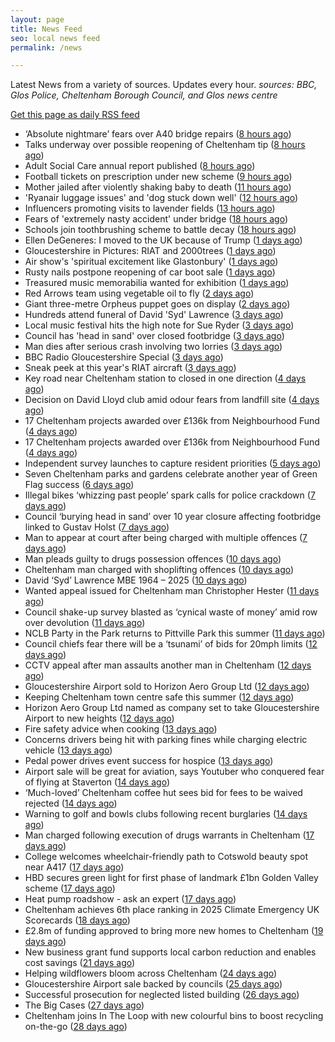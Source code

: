 ```yaml
---
layout: page
title: News Feed
seo: local news feed
permalink: /news

---
```


Latest News from a variety of sources. Updates every hour.
_sources: BBC, Glos Police, Cheltenham Borough Council, and Glos news centre_

[Get this page as daily RSS feed](/daily.rss)

<!-- news_marker starts -->
- ‘Absolute nightmare’ fears over A40 bridge repairs ([8 hours ago](https://gloucesternewscentre.co.uk/absolute-nightmare-fears-over-a40-bridge-repairs/))
- Talks underway over possible reopening of Cheltenham tip ([8 hours ago](https://gloucesternewscentre.co.uk/talks-underway-over-possible-reopening-of-cheltenham-tip/))
- Adult Social Care annual report published ([8 hours ago](https://gloucesternewscentre.co.uk/adult-social-care-annual-report-published/))
- Football tickets on prescription under new scheme ([9 hours ago](https://www.bbc.com/news/articles/cpwqgqnxw97o))
- Mother jailed after violently shaking baby to death ([11 hours ago](https://www.bbc.com/news/articles/cwyq0wjq82lo))
- 'Ryanair luggage issues' and 'dog stuck down well' ([12 hours ago](https://www.bbc.com/news/articles/c5ylnljd4lvo))
- Influencers promoting visits to lavender fields ([13 hours ago](https://www.bbc.com/news/videos/cev030yrnndo))
- Fears of 'extremely nasty accident' under bridge ([18 hours ago](https://www.bbc.com/news/articles/cwyqeg7yq9eo))
- Schools join toothbrushing scheme to battle decay ([18 hours ago](https://www.bbc.com/news/articles/cd78pln81pvo))
- Ellen DeGeneres: I moved to the UK because of Trump ([1 days ago](https://www.bbc.com/news/articles/c8d638rrndzo))
- Gloucestershire in Pictures: RIAT and 2000trees ([1 days ago](https://www.bbc.com/news/articles/crmvp9rxg7yo))
- Air show's 'spiritual excitement like Glastonbury' ([1 days ago](https://www.bbc.com/news/articles/cjrlxvgyp57o))
- Rusty nails postpone reopening of car boot sale ([1 days ago](https://www.bbc.com/news/articles/cm207pe9xx9o))
- Treasured music memorabilia wanted for exhibition ([1 days ago](https://www.bbc.com/news/articles/ce83kdkmrymo))
- Red Arrows team using vegetable oil to fly ([2 days ago](https://www.bbc.com/news/articles/czeyzdp60zjo))
- Giant three-metre Orpheus puppet goes on display ([2 days ago](https://www.bbc.com/news/articles/c8rp232x0zvo))
- Hundreds attend funeral of David 'Syd' Lawrence ([3 days ago](https://www.bbc.com/news/articles/cy8kmg21r93o))
- Local music festival hits the high note for Sue Ryder ([3 days ago](https://gloucesternewscentre.co.uk/local-music-festival-hits-the-high-note-for-sue-ryder/))
- Council has 'head in sand' over closed footbridge ([3 days ago](https://www.bbc.com/news/articles/cy5w26yzxr1o))
- Man dies after serious crash involving two lorries ([3 days ago](https://www.bbc.com/news/articles/crk65744rm4o))
- BBC Radio Gloucestershire Special ([3 days ago](https://www.bbc.co.uk/sounds/play/p0lqz0z2))
- Sneak peek at this year's RIAT aircraft ([3 days ago](https://www.bbc.com/news/videos/c625qw1rzlyo))
- Key road near Cheltenham station to closed in one direction ([4 days ago](https://gloucesternewscentre.co.uk/key-road-near-cheltenham-station-to-closed-in-one-direction/))
- Decision on David Lloyd club amid odour fears from landfill site ([4 days ago](https://gloucesternewscentre.co.uk/decision-on-david-lloyd-club-amid-odour-fears-from-landfill-site/))
- 17 Cheltenham projects awarded over £136k from Neighbourhood Fund ([4 days ago](https://gloucesternewscentre.co.uk/17-cheltenham-projects-awarded-over-136k-from-neighbourhood-fund/))
- 17 Cheltenham projects awarded over £136k from Neighbourhood Fund ([4 days ago](https://www.cheltenham.gov.uk/news/article/3036/17_cheltenham_projects_awarded_over_136k_from_neighbourhood_fund))
- Independent survey launches to capture resident priorities ([5 days ago](https://www.cheltenham.gov.uk/news/article/3035/independent_survey_launches_to_capture_resident_priorities))
- Seven Cheltenham parks and gardens celebrate another year of Green Flag success ([6 days ago](https://www.cheltenham.gov.uk/news/article/3034/seven_cheltenham_parks_and_gardens_celebrate_another_year_of_green_flag_success))
- Illegal bikes ‘whizzing past people’ spark calls for police crackdown ([7 days ago](https://gloucesternewscentre.co.uk/illegal-bikes-whizzing-past-people-spark-calls-for-police-crackdown/))
- Council ‘burying head in sand’ over 10 year closure affecting footbridge linked to Gustav Holst ([7 days ago](https://gloucesternewscentre.co.uk/council-burying-head-in-sand-over-10-year-closure-affecting-footbridge-linked-to-gustav-holst/))
- Man to appear at court after being charged with multiple offences ([7 days ago](https://gloucesternewscentre.co.uk/man-to-appear-at-court-after-being-charged-with-multiple-offences/))
- Man pleads guilty to drugs possession offences ([10 days ago](https://gloucesternewscentre.co.uk/man-pleads-guilty-to-drugs-possession-offences/))
- Cheltenham man charged with shoplifting offences ([10 days ago](https://gloucesternewscentre.co.uk/cheltenham-man-charged-with-shoplifting-offences/))
- David ‘Syd’ Lawrence MBE 1964 – 2025 ([10 days ago](https://www.bbc.co.uk/sounds/play/p0lpkk2r))
- Wanted appeal issued for Cheltenham man Christopher Hester ([11 days ago](https://gloucesternewscentre.co.uk/wanted-appeal-issued-for-cheltenham-man-christopher-hester/))
- Council shake-up survey blasted as ‘cynical waste of money’ amid row over devolution ([11 days ago](https://gloucesternewscentre.co.uk/council-shake-up-survey-blasted-as-cynical-waste-of-money-amid-row-over-devolution/))
- NCLB Party in the Park returns to Pittville Park this summer ([11 days ago](https://www.cheltenham.gov.uk/news/article/3033/nclb_party_in_the_park_returns_to_pittville_park_this_summer))
- Council chiefs fear there will be a ‘tsunami’ of bids for 20mph limits ([12 days ago](https://gloucesternewscentre.co.uk/council-chiefs-fear-there-will-be-a-tsunami-of-bids-for-20mph-limits/))
- CCTV appeal after man assaults another man in Cheltenham ([12 days ago](https://gloucesternewscentre.co.uk/cctv-appeal-after-man-assaults-another-man-in-cheltenham/))
- Gloucestershire Airport sold to Horizon Aero Group Ltd ([12 days ago](https://gloucesternewscentre.co.uk/gloucestershire-airport-sold-to-horizon-aero-group-ltd/))
- Keeping Cheltenham town centre safe this summer ([12 days ago](https://www.cheltenham.gov.uk/news/article/3032/keeping_cheltenham_town_centre_safe_this_summer))
- Horizon Aero Group Ltd named as company set to take Gloucestershire Airport to new heights ([12 days ago](https://www.cheltenham.gov.uk/news/article/3031/horizon_aero_group_ltd_named_as_company_set_to_take_gloucestershire_airport_to_new_heights))
- Fire safety advice when cooking ([13 days ago](https://gloucesternewscentre.co.uk/fire-safety-advice-when-cooking/))
- Concerns drivers being hit with parking fines while charging electric vehicle ([13 days ago](https://gloucesternewscentre.co.uk/concerns-drivers-being-hit-with-parking-fines-while-charging-electric-vehicle/))
- Pedal power drives event success for hospice ([13 days ago](https://gloucesternewscentre.co.uk/pedal-power-drives-event-success-for-hospice/))
- Airport sale will be great for aviation, says Youtuber who conquered fear of flying at Staverton ([14 days ago](https://gloucesternewscentre.co.uk/airport-sale-will-be-great-for-aviation-says-youtuber-who-conquered-fear-of-flying-at-staverton/))
- ‘Much-loved’ Cheltenham coffee hut sees bid for fees to be waived rejected ([14 days ago](https://gloucesternewscentre.co.uk/much-loved-cheltenham-coffee-hut-sees-bid-for-fees-to-be-waived-rejected/))
- Warning to golf and bowls clubs following recent burglaries ([14 days ago](https://gloucesternewscentre.co.uk/warning-to-golf-and-bowls-clubs-following-recent-burglaries/))
- Man charged following execution of drugs warrants in Cheltenham ([17 days ago](https://gloucesternewscentre.co.uk/man-charged-following-execution-of-drugs-warrants-in-cheltenham-2/))
- College welcomes wheelchair-friendly path to Cotswold beauty spot near A417 ([17 days ago](https://gloucesternewscentre.co.uk/college-welcomes-wheelchair-friendly-path-to-cotswold-beauty-spot-near-a417/))
- HBD secures green light for first phase of landmark £1bn Golden Valley scheme ([17 days ago](https://www.cheltenham.gov.uk/news/article/3030/hbd_secures_green_light_for_first_phase_of_landmark_1bn_golden_valley_scheme))
- Heat pump roadshow - ask an expert ([17 days ago](https://www.cheltenham.gov.uk/news/article/3029/heat_pump_roadshow_-_ask_an_expert))
- Cheltenham achieves 6th place ranking in 2025 Climate Emergency UK Scorecards ([18 days ago](https://www.cheltenham.gov.uk/news/article/3028/cheltenham_achieves_6th_place_ranking_in_2025_climate_emergency_uk_scorecards))
- £2.8m of funding approved to bring more new homes to Cheltenham ([19 days ago](https://www.cheltenham.gov.uk/news/article/3027/28m_of_funding_approved_to_bring_more_new_homes_to_cheltenham))
- New business grant fund supports local carbon reduction and enables cost savings ([21 days ago](https://www.cheltenham.gov.uk/news/article/3026/new_business_grant_fund_supports_local_carbon_reduction_and_enables_cost_savings))
- Helping wildflowers bloom across Cheltenham ([24 days ago](https://www.cheltenham.gov.uk/news/article/3025/helping_wildflowers_bloom_across_cheltenham))
- Gloucestershire Airport sale backed by councils ([25 days ago](https://www.cheltenham.gov.uk/news/article/3024/gloucestershire_airport_sale_backed_by_councils))
- Successful prosecution for neglected listed building ([26 days ago](https://www.cheltenham.gov.uk/news/article/3023/successful_prosecution_for_neglected_listed_building))
- The Big Cases ([27 days ago](https://www.bbc.co.uk/iplayer/episode/m001z7w2))
- Cheltenham joins In The Loop with new colourful bins to boost recycling on-the-go ([28 days ago](https://www.cheltenham.gov.uk/news/article/3022/cheltenham_joins_in_the_loop_with_new_colourful_bins_to_boost_recycling_on-the-go))

<!-- news_marker ends -->
